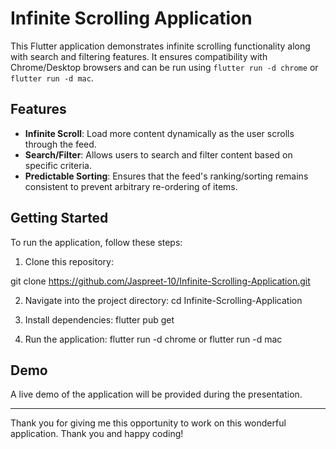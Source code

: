 # Infinite Scrolling Application

This Flutter application demonstrates infinite scrolling functionality along with search and filtering features. It ensures compatibility with Chrome/Desktop browsers and can be run using `flutter run -d chrome` or `flutter run -d mac`.

## Features

- **Infinite Scroll**: Load more content dynamically as the user scrolls through the feed.
- **Search/Filter**: Allows users to search and filter content based on specific criteria.
- **Predictable Sorting**: Ensures that the feed's ranking/sorting remains consistent to prevent arbitrary re-ordering of items.

## Getting Started

To run the application, follow these steps:

1. Clone this repository:

git clone https://github.com/Jaspreet-10/Infinite-Scrolling-Application.git

2. Navigate into the project directory:
cd Infinite-Scrolling-Application

3. Install dependencies:
flutter pub get


4. Run the application:
flutter run -d chrome
or
flutter run -d mac

## Demo

A live demo of the application will be provided during the presentation.

---

Thank you for giving me this opportunity to work on this wonderful application. Thank you and happy coding!
